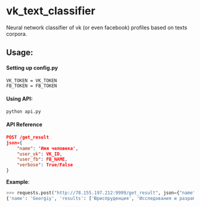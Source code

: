 # vk_text_classifier
Neural network classifier of vk (or even facebook) profiles based on texts corpora.

## Usage:
#### Setting up config.py
```
VK_TOKEN = VK_TOKEN
FB_TOKEN = FB_TOKEN
```

#### Using API:
`python api.py`

#### API Reference
```json
POST /get_result
json={
	"name": 'Имя человека',
	"user_vk": VK_ID,
	"user_fb": FB_NAME,
	"verbose": True/False
}
```

**Example**:
```python
>>> requests.post("http://78.155.197.212:9999/get_result", json={"name": "Georgiy", "user_vk": 134070307}).json()
{'name': 'Georgiy', 'results': ['Юриспруденция', 'Исследования и разработки', 'Благотворительность', 'Инновации и модернизация']}
```
